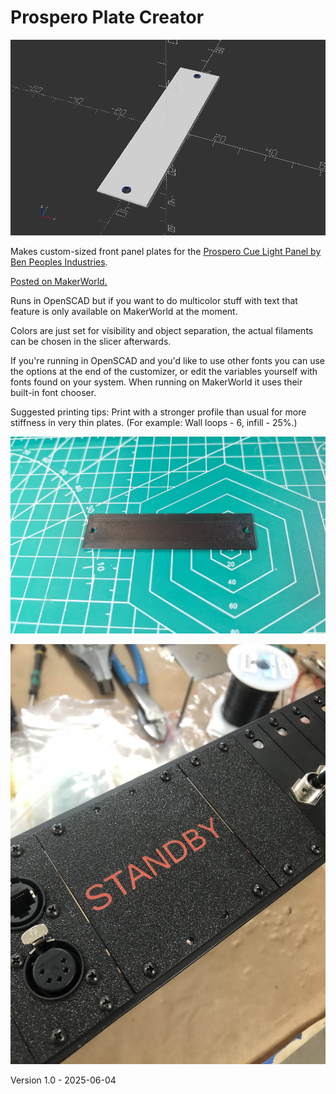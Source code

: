 # Prospero Plate Creator

![Screenshot of single plate viewed in OpenSCAD](ProsperoPlateMaker.png)

Makes custom-sized front panel plates for the [Prospero Cue Light Panel by Ben Peoples Industries](https://benpeoples.com/stock-products/prospero-cue-light-system/).

[Posted on MakerWorld.](https://makerworld.com/en/models/1487187-prospero-plate-creator)

Runs in OpenSCAD but if you want to do multicolor stuff with text that feature is only available on MakerWorld at the moment.

Colors are just set for visibility and object separation, the actual filaments can be chosen in the slicer afterwards.

If you're running in OpenSCAD and you'd like to use other fonts you can use the options at the end of the customizer, or edit the variables yourself with fonts found on your system.  When running on MakerWorld it uses their built-in font chooser.

Suggested printing tips: Print with a stronger profile than usual for more stiffness in very thin plates.  (For example: Wall loops - 6, infill - 25%.)

![Photograph of single plate printed in black PLA](ProsperoPlate-Single.jpg)

![Photograph of quad plate with text mounted in Prospero unit](ProsperoPlate-4WideWithText.jpg)

Version 1.0 - 2025-06-04
